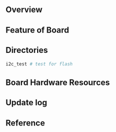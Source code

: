 ## Overview

## Feature of Board

## Directories

```sh
i2c_test # test for flash
```

## Board Hardware Resources

## Update log

## Reference
